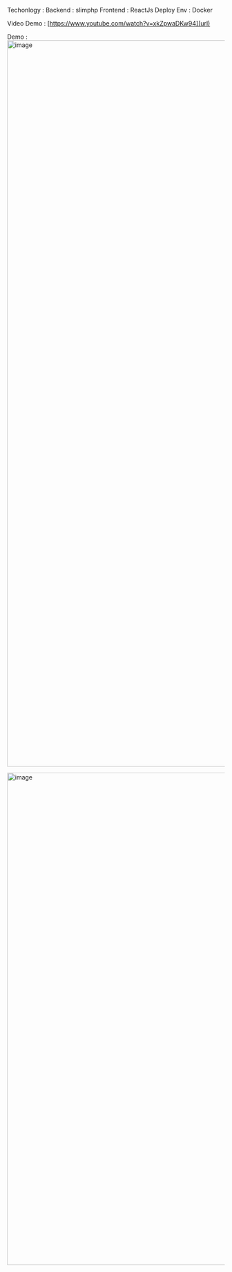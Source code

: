 Techonlogy :
Backend : slimphp
Frontend : ReactJs
Deploy Env : Docker 


Video Demo :  [https://www.youtube.com/watch?v=xkZpwaDKw94](url)


Demo :
<img width="1680" alt="image" src="https://github.com/vaibhav31s/commentSystem/assets/58821506/88923b06-9deb-485b-ba89-29619f24c044">

<img width="1139" alt="image" src="https://github.com/vaibhav31s/commentSystem/assets/58821506/2eb41d32-e7a6-4b9b-bd3b-398cf7ecd240">
